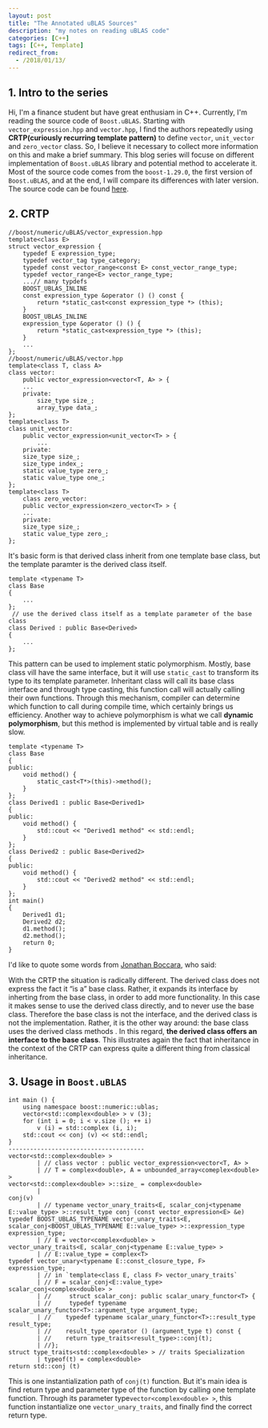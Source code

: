 ```yaml
---
layout: post
title: "The Annotated uBLAS Sources"
description: "my notes on reading uBLAS code"
categories: [C++]
tags: [C++, Template]
redirect_from:
  - /2018/01/13/
---
```


## 1. Intro to the series
Hi, I'm a finance student but have great enthusiam in C++. Currently, I'm reading the source code of `Boost.uBLAS`. Starting with `vector_expression.hpp` and `vector.hpp`, I find the authors repeatedly using **CRTP(curiously recurring template pattern)** to define `vector`, `unit_vector` and `zero_vector` class. So, I believe it necessary to collect more information on this and make a brief summary. 
This blog series will focuse on different implementation of `Boost.uBLAS` library and potential method to accelerate it. Most of the source code comes from the `boost-1.29.0`, the first version of `Boost.uBLAS`, and at the end, I will compare its differences with later version.
The source code can be found [here](https://github.com/boostorg/ublas/releases?after=boost-1.34.0-beta1).
## 2. CRTP

```
//boost/numeric/uBLAS/vector_expression.hpp
template<class E>
struct vector_expression {
    typedef E expression_type;
    typedef vector_tag type_category;
    typedef const vector_range<const E> const_vector_range_type;
    typedef vector_range<E> vector_range_type;
    ...// many typdefs
    BOOST_UBLAS_INLINE
    const expression_type &operator () () const {
        return *static_cast<const expression_type *> (this);
    }
    BOOST_UBLAS_INLINE
    expression_type &operator () () {
        return *static_cast<expression_type *> (this);
    }
    ...
};
//boost/numeric/uBLAS/vector.hpp
template<class T, class A>
class vector:
    public vector_expression<vector<T, A> > {
    ...
    private:
        size_type size_;
        array_type data_;
};
template<class T>
class unit_vector:
    public vector_expression<unit_vector<T> > {
        ...
    private:
    size_type size_;
    size_type index_;
    static value_type zero_;
    static value_type one_;
};
template<class T>
    class zero_vector:
    public vector_expression<zero_vector<T> > {
    ...
    private:
    size_type size_;
    static value_type zero_;
};
```
It's basic form is that derived class inherit from one template base class, but the template paramter is the derived class itself.
```
template <typename T>
class Base
{
    ...
};
 // use the derived class itself as a template parameter of the base class
class Derived : public Base<Derived>
{
    ...
};
```
This pattern can be used to implement static polymorphism. Mostly, base class vill have the same interface, but it will use `static_cast` to transform its type to its template parameter. Inheritant class will call its base class interface and through type casting, this function call will actually calling their own functions. Through this mechanism, compiler can determine which function to call during compile time, which certainly brings us efficiency. 
Another way to achieve polymorphism is what we call **dynamic polymorphism**, but this method is implemented by virtual table and is really slow.
```
template <typename T>
class Base
{
public:
    void method() {
        static_cast<T*>(this)->method();
    }
};
class Derived1 : public Base<Derived1>
{
public:
    void method() {
        std::cout << "Derived1 method" << std::endl;
    }
};
class Derived2 : public Base<Derived2>
{
public:
    void method() {
        std::cout << "Derived2 method" << std::endl;
    }
};
int main()
{
    Derived1 d1;
    Derived2 d2;
    d1.method();
    d2.method();
    return 0;
}
```
I'd like to quote some words from [Jonathan Boccara](https://www.fluentcpp.com/2017/05/16/what-the-crtp-brings-to-code/), who said:

> 
With the CRTP the situation is radically different. The derived class does not express the fact it “is a” base class. Rather, it expands its interface by inherting from the base class, in order to add more functionality. In this case it makes sense to use the derived class directly, and to never use the base class.
Therefore the base class is not the interface, and the derived class is not the implementation. Rather, it is the other way around: the base class uses the derived class methods . In this regard, **the derived class offers an interface to the base class**. This illustrates again the fact that inheritance in the context of the CRTP can express quite a different thing from classical inheritance.

## 3. Usage in `Boost.uBLAS`
```
int main () {
    using namespace boost::numeric::ublas;
    vector<std::complex<double> > v (3);
    for (int i = 0; i < v.size (); ++ i) 
        v (i) = std::complex (i, i);
    std::cout << conj (v) << std::endl;
}
--------------------------------------
vector<std::complex<double> > 
        | // class vector : public vector_expression<vector<T, A> >
        | // T = complex<double>, A = unbounded_array<comeplex<double> >
vector<std::complex<double> >::size_ = complex<double>
        |
conj(v)
        | // typename vector_unary_traits<E, scalar_conj<typename E::value_type> >::result_type conj (const vector_expression<E> &e)
typedef BOOST_UBLAS_TYPENAME vector_unary_traits<E, scalar_conj<BOOST_UBLAS_TYPENAME E::value_type> >::expression_type expression_type;
        | // E = vector<complex<duoble> >
vector_unary_traits<E, scalar_conj<typename E::value_type> >
        | // E::value_type = complex<T>
typedef vector_unary<typename E::const_closure_type, F> expression_type;
        | // in `template<class E, class F> vector_unary_traits`
        | // F = scalar_conj<E::value_type>
scalar_conj<complex<double> >
        | //     struct scalar_conj: public scalar_unary_functor<T> {
        | //     typedef typename scalar_unary_functor<T>::argument_type argument_type;
        | //    typedef typename scalar_unary_functor<T>::result_type result_type;
        | //    result_type operator () (argument_type t) const {
        | //    return type_traits<result_type>::conj(t);
        | //};
struct type_traits<std::complex<double> > // traits Specialization
        | typeof(t) = complex<double>
return std::conj (t)
```
This is one instantialization path of `conj(t)` function. But it's main idea is find return type and parameter type of the function by calling one template function. 
Through its parameter type`vector<complex<double> >`, this function instantialize one `vector_unary_traits`, and finally find the correct return type. 